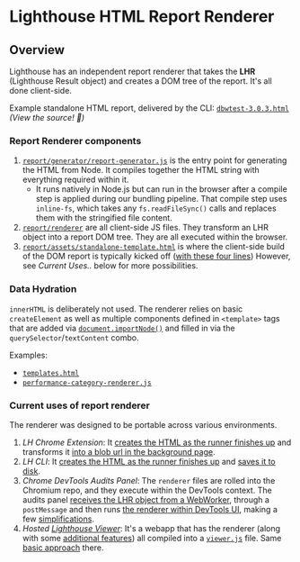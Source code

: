 # Lighthouse HTML Report Renderer

## Overview

Lighthouse has an independent report renderer that takes the **LHR** (Lighthouse Result object) and creates a DOM tree of the report. It's all done client-side.

Example standalone HTML report, delivered by the CLI: [`dbwtest-3.0.3.html`](https://googlechrome.github.io/lighthouse/reports/dbwtest-3.0.3.html) _(View the source! 📖)_

### Report Renderer components

1. [`report/generator/report-generator.js`](https://github.com/GoogleChrome/lighthouse/blob/main/report/generator/report-generator.js) is the entry point for generating the HTML from Node. It compiles together the HTML string with everything required within it.
   - It runs natively in Node.js but can run in the browser after a compile step is applied during our bundling pipeline. That compile step uses `inline-fs`, which takes any `fs.readFileSync()` calls and replaces them with the stringified file content.
1. [`report/renderer`](https://github.com/GoogleChrome/lighthouse/tree/master/report/renderer) are all client-side JS files. They transform an LHR object into a report DOM tree. They are all executed within the browser.
1. [`report/assets/standalone-template.html`](https://github.com/GoogleChrome/lighthouse/blob/main/lighthouse-core/report/html/report-template.html) is where the client-side build of the DOM report is typically kicked off ([with these four lines](https://github.com/GoogleChrome/lighthouse/blob/eda3a3e2e271249f261655f9504fd542d6acf0f8/lighthouse-core/report/html/report-template.html#L29-L33)) However, see _Current Uses.._ below for more possibilities.


### Data Hydration
`innerHTML` is deliberately not used. The renderer relies on basic `createElement` as well as multiple components defined in `<template>` tags that are added via [`document.importNode()`](https://developer.mozilla.org/en-US/docs/Web/API/Document/importNode) and filled in via the `querySelector`/`textContent` combo.

Examples:

* [`templates.html`](https://github.com/GoogleChrome/lighthouse/blob/main/report/assets/templates.html)
* [`performance-category-renderer.js`](https://github.com/GoogleChrome/lighthouse/blob/main/report/renderer/performance-category-renderer.js)

### Current uses of report renderer

The renderer was designed to be portable across various environments.

1. _LH Chrome Extension_: It [creates the HTML as the runner finishes up](https://github.com/GoogleChrome/lighthouse/blob/440155cdda377c458c0efce006bc3a69ce2a351c/lighthouse-core/runner.js#L137-L138) and transforms it [into a blob url in the background page](https://github.com/GoogleChrome/lighthouse/blob/440155cdda377c458c0efce006bc3a69ce2a351c/lighthouse-extension/app/src/lighthouse-ext-background.js#L129-L143).
1. _LH CLI_: It [creates the HTML as the runner finishes up](https://github.com/GoogleChrome/lighthouse/blob/440155cdda377c458c0efce006bc3a69ce2a351c/lighthouse-core/runner.js#L137-L138) and [saves it to disk](https://github.com/GoogleChrome/lighthouse/blob/440155cdda377c458c0efce006bc3a69ce2a351c/lighthouse-cli/printer.js#L71-L92).
1. _Chrome DevTools Audits Panel_: The `renderer` files are rolled into the Chromium repo, and they execute within the DevTools context. The audits panel [receives the LHR object from a WebWorker](https://github.com/ChromeDevTools/devtools-frontend/blob/aa1532c2f8bdc37c9886255644ed90ad01c61c77/front_end/audits/AuditsProtocolService.js#L27-L35), through a `postMessage` and then runs [the renderer within DevTools UI](https://github.com/ChromeDevTools/devtools-frontend/blob/aa1532c2f8bdc37c9886255644ed90ad01c61c77/front_end/audits/AuditsPanel.js#L123-L157), making a few [simplifications](https://github.com/ChromeDevTools/devtools-frontend/blob/master/front_end/audits/AuditsReportRenderer.js).
1. _Hosted [Lighthouse Viewer](https://googlechrome.github.io/lighthouse/viewer/)_: It's a webapp that has the renderer (along with some [additional features](https://github.com/GoogleChrome/lighthouse/blob/main/report/renderer/report-ui-features.js)) all compiled into a [`viewer.js`](https://googlechrome.github.io/lighthouse/viewer/src/viewer.js) file. Same [basic approach](https://github.com/GoogleChrome/lighthouse/blob/440155cdda377c458c0efce006bc3a69ce2a351c/lighthouse-viewer/app/src/lighthouse-report-viewer.js#L116-L117) there.
